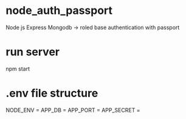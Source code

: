 # node_auth_passport

Node js Express Mongodb -> roled base authentication with passport

# run server

npm start

# .env file structure

NODE_ENV =
APP_DB =
APP_PORT =
APP_SECRET =
